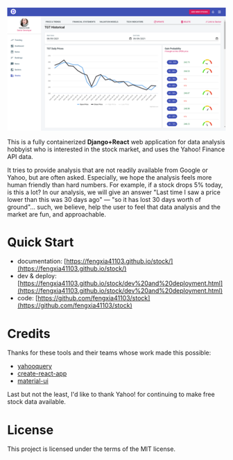 
![](docs/content/images/stock-detail.png)

This is a fully containerized **Django+React** web application for
data analysis hobbyist who is interested in the stock market, and uses
the Yahoo!  Finance API data.

It tries to provide analysis that are not readily available from
Google or Yahoo, but are often asked. Especially, we hope the analysis
feels more human friendly than hard numbers. For example, if a stock
drops 5% today, is this a lot? In our analysis, we will give an answer
"Last time I saw a price lower than this was 30 days ago" &mdash; "so
it has lost 30 days worth of ground"... such, we believe, help the
user to feel that data analysis and the market are fun, and
approachable.

# Quick Start

- documentation:
  [https://fengxia41103.github.io/stock/](https://fengxia41103.github.io/stock/)
- dev & deploy: [https://fengxia41103.github.io/stock/dev%20and%20deployment.html](https://fengxia41103.github.io/stock/dev%20and%20deployment.html)
- code:
  [https://github.com/fengxia41103/stock](https://github.com/fengxia41103/stock)

# Credits

Thanks for these tools and their teams whose work made this possible:

- [yahooquery](https://github.com/dpguthrie/yahooquery)
- [create-react-app](https://github.com/facebook/create-react-app)
- [material-ui](https://material-ui.com/)

Last but not the least, I'd like to thank Yahoo! for continuing to
make free stock data available.

# License

This project is licensed under the terms of the MIT license.
